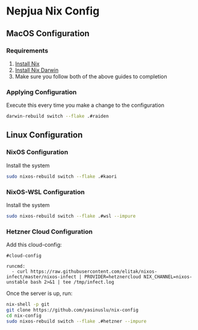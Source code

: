 # Nepjua Nix Config

## MacOS Configuration

### Requirements

1. [Install Nix](https://zero-to-nix.com/start/install)
2. [Install Nix Darwin](https://github.com/LnL7/nix-darwin)
3. Make sure you follow both of the above guides to completion

### Applying Configuration

Execute this every time you make a change to the configuration

```sh
darwin-rebuild switch --flake .#raiden
```

## Linux Configuration

### NixOS Configuration

Install the system

```sh
sudo nixos-rebuild switch --flake .#kaori
```

### NixOS-WSL Configuration

Install the system

```sh
sudo nixos-rebuild switch --flake .#wsl --impure
```

### Hetzner Cloud Configuration

Add this cloud-config:

```
#cloud-config

runcmd:
  - curl https://raw.githubusercontent.com/elitak/nixos-infect/master/nixos-infect | PROVIDER=hetznercloud NIX_CHANNEL=nixos-unstable bash 2>&1 | tee /tmp/infect.log
```

Once the server is up, run:

```sh
nix-shell -p git
git clone https://github.com/yasinuslu/nix-config
cd nix-config
sudo nixos-rebuild switch --flake .#hetzner --impure
```
